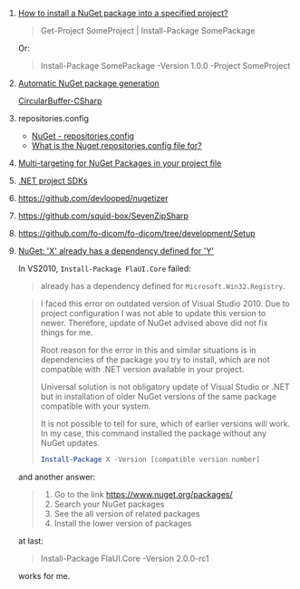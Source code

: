 1. [How to install a NuGet package into a specified project?](https://stackoverflow.com/questions/4967651/how-do-i-install-a-nuget-package-into-the-second-project-in-a-solution)

   > Get-Project SomeProject | Install-Package SomePackage

   Or:

   > Install-Package SomePackage -Version 1.0.0 -Project SomeProject

2. [Automatic NuGet package generation](https://github.com/HDFGroup/HDF.PInvoke/pull/106)

   [CircularBuffer-CSharp](https://github.com/joaoportela/CircularBuffer-CSharp/tree/master/.github/workflows)
   
3. repositories.config

   - [NuGet - repositories.config](https://stackoverflow.com/questions/7286261/nuget-repositories-config)
   - [What is the Nuget repositories.config file for?](https://stackoverflow.com/questions/11207635/what-is-the-nuget-repositories-config-file-for)
   
4. [Multi-targeting for NuGet Packages in your project file](https://docs.microsoft.com/en-us/nuget/create-packages/supporting-multiple-target-frameworks)

5. [.NET project SDKs](https://docs.microsoft.com/en-us/dotnet/core/project-sdk/overview)

6. https://github.com/devlooped/nugetizer

7. https://github.com/squid-box/SevenZipSharp

8. https://github.com/fo-dicom/fo-dicom/tree/development/Setup

9. [NuGet: 'X' already has a dependency defined for 'Y'](https://stackoverflow.com/questions/25725545/nuget-x-already-has-a-dependency-defined-for-y)

   In VS2010, `Install-Package FlaUI.Core` failed:
   
   > <MyProject> already has a dependency defined for `Microsoft.Win32.Registry`.
   
   > I faced this error on outdated version of Visual Studio 2010. Due to  project configuration I was not able to update this version to newer.  Therefore, update of NuGet advised above did not fix things for me. 
   >
   > Root reason for the error in this and similar situations is in  dependencies of the package you try to install, which are not compatible with .NET version available in your project. 
   >
   > Universal solution is not obligatory update of Visual Studio or .NET  but in installation of older NuGet versions of the same package  compatible with your system. 
   >
   > It is not possible to tell for sure, which of earlier versions will  work. In my case, this command installed the package without any NuGet  updates.
   >
   > ```powershell
   > Install-Package X -Version [compatible version number]
   > ```
   
   and another answer:
   
   > 1. Go to the link https://www.nuget.org/packages/
   > 2. Search your NuGet packages 
   > 3. See the all version of related packages
   > 4. Install the lower version of packages
   
   at last:
   
   > Install-Package FlaUI.Core -Version 2.0.0-rc1
   
   works for me.

